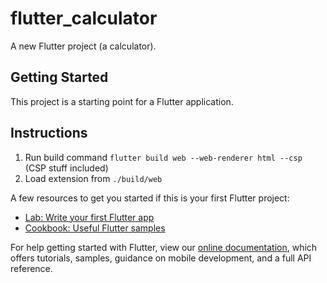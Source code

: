 # flutter_calculator

A new Flutter project (a calculator).

## Getting Started

This project is a starting point for a Flutter application.

## Instructions
1. Run build command ```flutter build web --web-renderer html --csp``` (CSP stuff included)
2. Load extension from ```./build/web```

A few resources to get you started if this is your first Flutter project:

- [Lab: Write your first Flutter app](https://flutter.dev/docs/get-started/codelab)
- [Cookbook: Useful Flutter samples](https://flutter.dev/docs/cookbook)

For help getting started with Flutter, view our
[online documentation](https://flutter.dev/docs), which offers tutorials,
samples, guidance on mobile development, and a full API reference.


